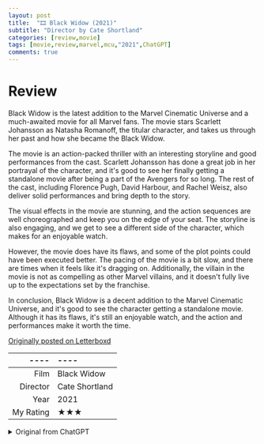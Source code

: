 ```yaml
---
layout: post
title:  "🎞️ Black Widow (2021)"
subtitle: "Director by Cate Shortland"
categories: [review,movie]
tags: [movie,review,marvel,mcu,"2021",ChatGPT]
comments: true
---
```


# Review

Black Widow is the latest addition to the Marvel Cinematic Universe and a much-awaited movie for all Marvel fans. The movie stars Scarlett Johansson as Natasha Romanoff, the titular character, and takes us through her past and how she became the Black Widow.

The movie is an action-packed thriller with an interesting storyline and good performances from the cast. Scarlett Johansson has done a great job in her portrayal of the character, and it's good to see her finally getting a standalone movie after being a part of the Avengers for so long. The rest of the cast, including Florence Pugh, David Harbour, and Rachel Weisz, also deliver solid performances and bring depth to the story.

The visual effects in the movie are stunning, and the action sequences are well choreographed and keep you on the edge of your seat. The storyline is also engaging, and we get to see a different side of the character, which makes for an enjoyable watch.

However, the movie does have its flaws, and some of the plot points could have been executed better. The pacing of the movie is a bit slow, and there are times when it feels like it's dragging on. Additionally, the villain in the movie is not as compelling as other Marvel villains, and it doesn't fully live up to the expectations set by the franchise.

In conclusion, Black Widow is a decent addition to the Marvel Cinematic Universe, and it's good to see the character getting a standalone movie. Although it has its flaws, it's still an enjoyable watch, and the action and performances make it worth the time.

[Originally posted on Letterboxd](https://letterboxd.com/nickbarrett/film/black-widow/)

----|----
--: | :--
Film | Black Widow
Director | Cate Shortland
Year | 2021
My Rating | ★★★

<details>
  <summary>Original from ChatGPT</summary>

## prompt
```
write a blog post about the marvel movie Black Widow where I rate it 3/5 stars
```
## response

```
Black Widow is the latest addition to the Marvel Cinematic Universe and a much-awaited movie for all Marvel fans. The movie stars Scarlett Johansson as Natasha Romanoff, the titular character, and takes us through her past and how she became the Black Widow.

The movie is an action-packed thriller with an interesting storyline and good performances from the cast. Scarlett Johansson has done a great job in her portrayal of the character, and it's good to see her finally getting a standalone movie after being a part of the Avengers for so long. The rest of the cast, including Florence Pugh, David Harbour, and Rachel Weisz, also deliver solid performances and bring depth to the story.

The visual effects in the movie are stunning, and the action sequences are well choreographed and keep you on the edge of your seat. The storyline is also engaging, and we get to see a different side of the character, which makes for an enjoyable watch.

However, the movie does have its flaws, and some of the plot points could have been executed better. The pacing of the movie is a bit slow, and there are times when it feels like it's dragging on. Additionally, the villain in the movie is not as compelling as other Marvel villains, and it doesn't fully live up to the expectations set by the franchise.

In conclusion, Black Widow is a decent addition to the Marvel Cinematic Universe, and it's good to see the character getting a standalone movie. Although it has its flaws, it's still an enjoyable watch, and the action and performances make it worth the time. I would rate it 3/5 stars.
```

---
</details>

